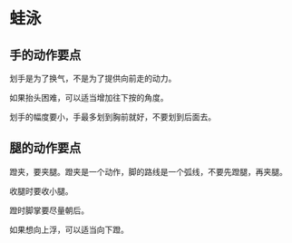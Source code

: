 # 蛙泳

## 手的动作要点

划手是为了换气，不是为了提供向前走的动力。

如果抬头困难，可以适当增加往下按的角度。

划手的幅度要小，手最多划到胸前就好，不要划到后面去。

## 腿的动作要点

蹬夹，要夹腿。蹬夹是一个动作，脚的路线是一个弧线，不要先蹬腿，再夹腿。

收腿时要收小腿。

蹬时脚掌要尽量朝后。

如果想向上浮，可以适当向下蹬。